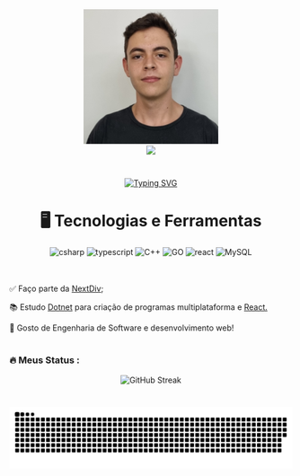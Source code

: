 <div align="center">
  <img height="240" src="https://github.com/DuckCoder1101/DuckCoder1101/blob/main/Perfil.jpg?raw=true"  />
</div>

<div align="center">
  <a href="https://www.instagram.com/cristian.edu.fava/" target="_blank"><img width="160" src="https://img.shields.io/badge/-Instagram-%23E4405F?style=for-the-badge&logo=instagram&logoColor=white" target="_blank"></a>
</div>

#

<div align="center">
<a href="https://git.io/typing-svg"><img src="https://readme-typing-svg.demolab.com?font=Fira+Code&size=22&pause=1000&color=2427F7&center=true&random=false&width=440&height=45&lines=Hi%2C+I'm+DuckCoder1101%F0%9F%A6%86;I'm+a+Web+Developer;I+love+JavaScript+%26+C%23" alt="Typing SVG" /></a>
</div>

 <h1 align="center">🖥️ Tecnologias e Ferramentas</h1> 

<div align="center">
  <img src="https://cdn.jsdelivr.net/gh/devicons/devicon@latest/icons/csharp/csharp-original.svg" height="40" alt="csharp" />
  <img src="https://cdn.jsdelivr.net/gh/devicons/devicon@latest/icons/typescript/typescript-original.svg" height="40" alt="typescript"  />
  <img src="https://cdn.jsdelivr.net/gh/devicons/devicon@latest/icons/cplusplus/cplusplus-original.svg" height="40" alt="C++" />
  <img src="https://cdn.jsdelivr.net/gh/devicons/devicon@latest/icons/go/go-original-wordmark.svg" height="40" alt="GO" />
  <img src="https://cdn.jsdelivr.net/gh/devicons/devicon@latest/icons/react/react-original.svg" height="40" alt="react"  />
  <img src="https://cdn.jsdelivr.net/gh/devicons/devicon@latest/icons/mysql/mysql-original.svg" height="40" alt="MySQL"  />
</div>

</br>
</br>

<div display="inline-block">
 <p align="left">✅ Faço parte da <a href="https://github.com/NextDiv/">NextDiv</a>;</p>
 <p align="left">📚 Estudo <a href="https://learn.microsoft.com/en-us/dotnet/?WT.mc_id=dotnet-35129-website">Dotnet</a> para criação de programas multiplataforma e <a href="https://react.dev/learn"> React.</a></p>
 <p align="left">🌱 Gosto de Engenharia de Software e desenvolvimento web!</p>
</div>

#

<h3 align="left">🔥 Meus Status :</h3>

  <div align="center">
    <img src="https://streak-stats.demolab.com?user=DuckCoder1101&theme=slateorange&hide_border=true&locale=pt_BR&date_format=j%2Fn%5B%2FY%5D&card_width=500" alt="GitHub Streak" />
  </div>

 #
 
<div align="center">

![Snake animation](https://github.com/DuckCoder1101/DuckCoder1101/blob/output/github-contribution-grid-snake.svg)
</div>
